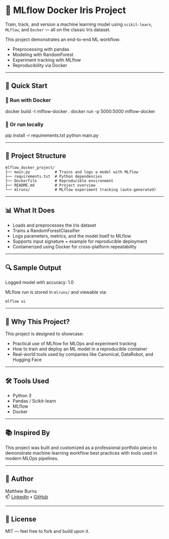 # 🧪 MLflow Docker Iris Project

Train, track, and version a machine learning model using `scikit-learn`, `MLflow`, and `Docker` — all on the classic Iris dataset.

This project demonstrates an end-to-end ML workflow:
- Preprocessing with pandas
- Modeling with RandomForest
- Experiment tracking with MLflow
- Reproducibility via Docker

---

## 🚀 Quick Start

### 🔧 Run with Docker

docker build -t mlflow-docker .
docker run -p 5000:5000 mlflow-docker

### 🐍 Or run locally

pip install -r requirements.txt
python main.py

---

## 📂 Project Structure
```
mlflow_docker_project/
├── main.py           # Trains and logs a model with MLflow
├── requirements.txt  # Python dependencies
├── Dockerfile        # Reproducible environment
├── README.md         # Project overview
└── mlruns/           # MLflow experiment tracking (auto-generated)
```

---

## 📊 What It Does

- Loads and preprocesses the Iris dataset
- Trains a RandomForestClassifier
- Logs parameters, metrics, and the model itself to MLflow
- Supports input signature + example for reproducible deployment
- Containerized using Docker for cross-platform repeatability

---

## 🔍 Sample Output

Logged model with accuracy: 1.0

MLflow run is stored in `mlruns/` and viewable via:

```
mlflow ui
```

 ---

## 🧠 Why This Project?

This project is designed to showcase:

- Practical use of MLflow for MLOps and experiment tracking
- How to train and deploy an ML model in a reproducible container
- Real-world tools used by companies like Canonical, DataRobot, and Hugging Face

---

## 🛠️ Tools Used

- Python 3
- Pandas / Scikit-learn
- MLflow
- Docker

---

## 📚 Inspired By

This project was built and customized as a professional portfolio piece to demonstrate machine learning workflow best practices with tools used in modern MLOps pipelines.

---

## 👤 Author

Matthew Burns  
📫 [LinkedIn](https://www.linkedin.com/in/mattburns23) • [GitHub](https://github.com/MattBurns23)

---

## 📝 License

MIT — feel free to fork and build upon it.
